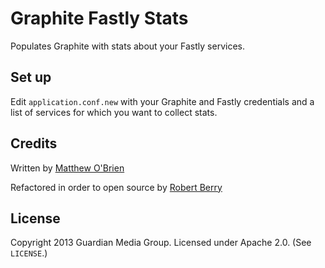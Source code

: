 # Graphite Fastly Stats

Populates Graphite with stats about your Fastly services.

## Set up

Edit `application.conf.new` with your Graphite and Fastly credentials and a
list of services for which you want to collect stats.

## Credits

Written by [Matthew O'Brien](https://github.com/obrienm)

Refactored in order to open source by [Robert Berry](https://github.com/robertberry)

## License

Copyright 2013 Guardian Media Group. Licensed under Apache 2.0. (See `LICENSE`.)
